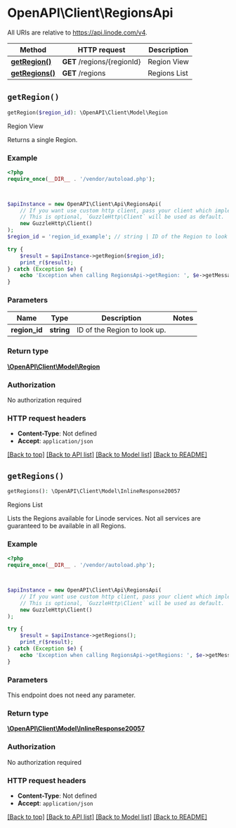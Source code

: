 # OpenAPI\Client\RegionsApi

All URIs are relative to https://api.linode.com/v4.

Method | HTTP request | Description
------------- | ------------- | -------------
[**getRegion()**](RegionsApi.md#getRegion) | **GET** /regions/{regionId} | Region View
[**getRegions()**](RegionsApi.md#getRegions) | **GET** /regions | Regions List


## `getRegion()`

```php
getRegion($region_id): \OpenAPI\Client\Model\Region
```

Region View

Returns a single Region.

### Example

```php
<?php
require_once(__DIR__ . '/vendor/autoload.php');



$apiInstance = new OpenAPI\Client\Api\RegionsApi(
    // If you want use custom http client, pass your client which implements `GuzzleHttp\ClientInterface`.
    // This is optional, `GuzzleHttp\Client` will be used as default.
    new GuzzleHttp\Client()
);
$region_id = 'region_id_example'; // string | ID of the Region to look up.

try {
    $result = $apiInstance->getRegion($region_id);
    print_r($result);
} catch (Exception $e) {
    echo 'Exception when calling RegionsApi->getRegion: ', $e->getMessage(), PHP_EOL;
}
```

### Parameters

Name | Type | Description  | Notes
------------- | ------------- | ------------- | -------------
 **region_id** | **string**| ID of the Region to look up. |

### Return type

[**\OpenAPI\Client\Model\Region**](../Model/Region.md)

### Authorization

No authorization required

### HTTP request headers

- **Content-Type**: Not defined
- **Accept**: `application/json`

[[Back to top]](#) [[Back to API list]](../../README.md#endpoints)
[[Back to Model list]](../../README.md#models)
[[Back to README]](../../README.md)

## `getRegions()`

```php
getRegions(): \OpenAPI\Client\Model\InlineResponse20057
```

Regions List

Lists the Regions available for Linode services. Not all services are guaranteed to be available in all Regions.

### Example

```php
<?php
require_once(__DIR__ . '/vendor/autoload.php');



$apiInstance = new OpenAPI\Client\Api\RegionsApi(
    // If you want use custom http client, pass your client which implements `GuzzleHttp\ClientInterface`.
    // This is optional, `GuzzleHttp\Client` will be used as default.
    new GuzzleHttp\Client()
);

try {
    $result = $apiInstance->getRegions();
    print_r($result);
} catch (Exception $e) {
    echo 'Exception when calling RegionsApi->getRegions: ', $e->getMessage(), PHP_EOL;
}
```

### Parameters

This endpoint does not need any parameter.

### Return type

[**\OpenAPI\Client\Model\InlineResponse20057**](../Model/InlineResponse20057.md)

### Authorization

No authorization required

### HTTP request headers

- **Content-Type**: Not defined
- **Accept**: `application/json`

[[Back to top]](#) [[Back to API list]](../../README.md#endpoints)
[[Back to Model list]](../../README.md#models)
[[Back to README]](../../README.md)
